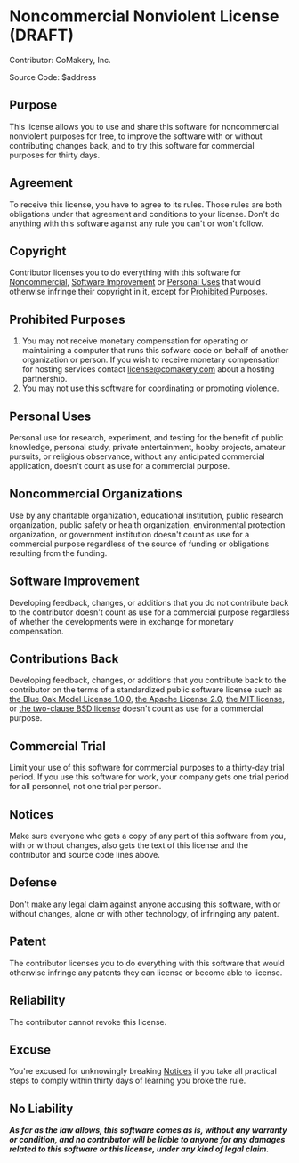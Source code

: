 # Noncommercial Nonviolent License (DRAFT)

Contributor: CoMakery, Inc.

Source Code: $address

## Purpose

This license allows you to use and share this software for noncommercial nonviolent purposes for free, to improve the software with or without contributing changes back, and to try this software for commercial purposes for thirty days.

## Agreement

To receive this license, you have to agree to its rules. Those rules are both obligations under that agreement and conditions to your license. Don't do anything with this software against any rule you can't or won't follow.

## Copyright

Contributor licenses you to do everything with this software for [Noncommercial](#noncommercial-organizations), [Software Improvement](#software-improvement) or [Personal Uses](#personal-uses) that would otherwise infringe their copyright in it, except for [Prohibited Purposes](#prohibited-purposes).

## Prohibited Purposes

1. You may not receive monetary compensation for operating or maintaining a computer that runs this sofware code on behalf of another organization or person. If you wish to receive monetary compensation for hosting services contact license@comakery.com about a hosting partnership.
2. You may not use this software for coordinating or promoting violence.

## Personal Uses

Personal use for research, experiment, and testing for the benefit of public knowledge, personal study, private entertainment, hobby projects, amateur pursuits, or religious observance, without any anticipated commercial application, doesn't count as use for a commercial purpose.

## Noncommercial Organizations

Use by any charitable organization, educational institution, public research organization, public safety or health organization, environmental protection organization, or government institution doesn't count as use for a commercial purpose regardless of the source of funding or obligations resulting from the funding.

## Software Improvement

Developing feedback, changes, or additions that you do not contribute back to the contributor doesn't count as use for a commercial purpose regardless of whether the developments were in exchange for monetary compensation.

## Contributions Back

Developing feedback, changes, or additions that you contribute back to the contributor on the terms of a standardized public software license such as [the Blue Oak Model License 1.0.0](https://blueoakcouncil.org/license/1.0.0), [the Apache License 2.0](https://www.apache.org/licenses/LICENSE-2.0.html), [the MIT license](https://spdx.org/licenses/MIT.html), or [the two-clause BSD license](https://spdx.org/licenses/BSD-2-Clause.html) doesn't count as use for a commercial purpose.

## Commercial Trial

Limit your use of this software for commercial purposes to a thirty-day trial period. If you use this software for work, your company gets one trial period for all personnel, not one trial per person.

## Notices

Make sure everyone who gets a copy of any part of this software from you, with or without changes, also gets the text of this license and the contributor and source code lines above.

## Defense

Don't make any legal claim against anyone accusing this software, with or without changes, alone or with other technology, of infringing any patent.

## Patent

The contributor licenses you to do everything with this software that would otherwise infringe any patents they can license or become able to license.

## Reliability

The contributor cannot revoke this license.

## Excuse

You're excused for unknowingly breaking [Notices](#notices) if you take all practical steps to comply within thirty days of learning you broke the rule.

## No Liability

***As far as the law allows, this software comes as is, without any warranty or condition, and no contributor will be liable to anyone for any damages related to this software or this license, under any kind of legal claim.***
